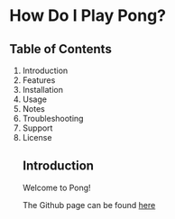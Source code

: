 <!DOCCTYPE html>
<html>
<head>
<title>Pong!</title>
</head>
<body>

<h1>How Do I Play Pong?</h1>
<h2>Table of Contents</h2>
<ol>
    <li> Introduction </li>
    <li> Features </li>
    <li> Installation </li>
    <li> Usage </li>
    <li> Notes </li>
    <li> Troubleshooting </li>
    <li> Support </li>
    <li> License </li>
<h2> Introduction </h2>
    
<p>Welcome to Pong!</p>
<p>The Github page can be found <a href = "https://github.com/nuneskn/Zoo-">here</a>

